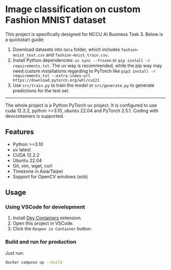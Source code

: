 # Image classification on custom Fashion MNIST dataset

This project is specifically designed for NCCU AI Business Task 3. Below is a quickstart guide:

1. Download datasets into `data` folder, which includes `fashion-mnist_test.csv` and `fashion-mnist_train.csv`.
2. Install Python dependencies: `uv sync --frozen` or `pip install -r requirements.txt`. The uv way is recommended, while the pip way may need custom installations regarding to PyTorch like `pip3 install -r requirements.txt --extra-index-url https://download.pytorch.org/whl/cu121`
3. Use `src/train.py` to train the model or `src/generate.py` to generate predictions for the test set.

---

The whole project is a Python PyTorch uv project. It is configured to use cuda 12.2.2, python >=3.10, ubuntu 22.04 and PyTorch 2.5.1. Coding with devcontainers is supported.

## Features

- Python >=3.10
- uv latest
- CUDA 12.2.2
- Ubuntu 22.04
- Git, vim, wget, curl
- Timezone in Asia/Taipei
- Support for OpenCV windows (xcb)

## Usage

### Using VSCode for development

1. Install [Dev Containers](https://marketplace.visualstudio.com/items?itemName=ms-vscode-remote.remote-containers) extension.
2. Open this project in VSCode.
3. Click the `Reopen in Container` button.

### Build and run for production

Just run:

```sh
docker compose up --build
```

